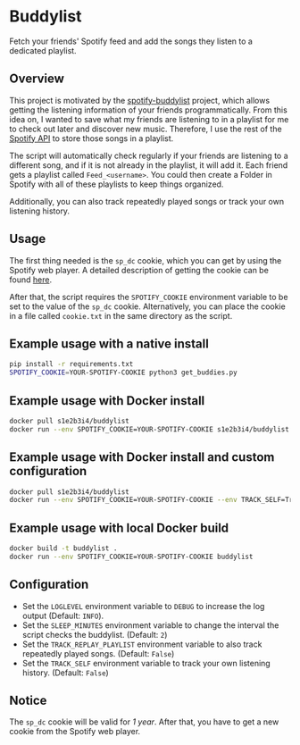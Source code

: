 # Buddylist

Fetch your friends' Spotify feed and add the songs they listen to a dedicated playlist.

## Overview

This project is motivated by the [spotify-buddylist](https://github.com/valeriangalliat/spotify-buddylist) project, which allows getting the listening information of your friends programmatically.
From this idea on, I wanted to save what my friends are listening to in a playlist for me to check out later and discover new music.
Therefore, I use the rest of the [Spotify API](https://developer.spotify.com/documentation/web-api/) to store those songs in a playlist.

The script will automatically check regularly if your friends are listening to a different song, and if it is not already in the playlist, it will add it.
Each friend gets a playlist called `Feed_<username>`.
You could then create a Folder in Spotify with all of these playlists to keep things organized.

Additionally, you can also track repeatedly played songs or track your own listening history.

## Usage

The first thing needed is the `sp_dc` cookie, which you can get by using the Spotify web player.
A detailed description of getting the cookie can be found [here](https://github.com/valeriangalliat/spotify-buddylist#sp_dc-cookie).

After that, the script requires the `SPOTIFY_COOKIE` environment variable to be set to the value of the `sp_dc` cookie.
Alternatively, you can place the cookie in a file called `cookie.txt` in the same directory as the script.

## Example usage with a native install

```sh
pip install -r requirements.txt
SPOTIFY_COOKIE=YOUR-SPOTIFY-COOKIE python3 get_buddies.py
```

## Example usage with Docker install

```sh
docker pull s1e2b3i4/buddylist
docker run --env SPOTIFY_COOKIE=YOUR-SPOTIFY-COOKIE s1e2b3i4/buddylist
```

## Example usage with Docker install and custom configuration

```sh
docker pull s1e2b3i4/buddylist
docker run --env SPOTIFY_COOKIE=YOUR-SPOTIFY-COOKIE --env TRACK_SELF=True s1e2b3i4/buddylist
```

## Example usage with local Docker build

```sh
docker build -t buddylist .
docker run --env SPOTIFY_COOKIE=YOUR-SPOTIFY-COOKIE buddylist
```

## Configuration

- Set the `LOGLEVEL` environment variable to `DEBUG` to increase the log output (Default: `INFO`).
- Set the `SLEEP_MINUTES` environment variable to change the interval the script checks the buddylist. (Default: `2`)
- Set the `TRACK_REPLAY_PLAYLIST` environment variable to also track repeatedly played songs. (Default: `False`)
- Set the `TRACK_SELF` environment variable to track your own listening history. (Default: `False`)

## Notice

The `sp_dc` cookie will be valid for _1 year_.
After that, you have to get a new cookie from the Spotify web player.
